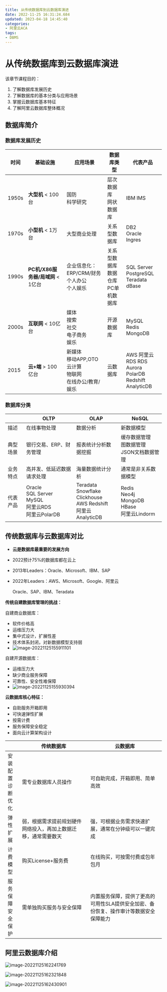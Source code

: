 ```yaml
---
title: 从传统数据库到云数据库演进
date: 2022-11-25 16:31:24.684
updated: 2023-04-18 14:45:40
categories: 
- 阿里云ACA
tags: 
- DBMS
---
```


# 从传统数据库到云数据库演进

该章节课程目的：

1. 了解数据库发展历史
2. 了解数据库的基本分类与应用场景
3. 掌握云数据库基本特征
4. 了解阿里云数据库整体概况



## 数据库简介

### 数据库发展历史

| 时间  | 基础设施                          | 应用场景                                                     | 数据库类型                                   | 代表产品                                                     |
| ----- | --------------------------------- | ------------------------------------------------------------ | -------------------------------------------- | ------------------------------------------------------------ |
| 1950s | **大型机** < 100台                | 国防<br />科学研究                                           | 层次数据库<br />网状数据库                   | IBM IMS                                                      |
| 1970s | **小型机** < 1万台                | 大型商业处理                                                 | 关系型数据库                                 | DB2<br />Oracle<br />Ingres                                  |
| 1990s | **PC机/X86服务器/局域网** < 1亿台 | 企业信息化：ERP/CRM/财务<br />个人办公<br />个人娱乐         | 关系型数据库<br />数据仓库<br />PC单机数据库 | SQL Server<br />PostgreSQL<br />Teradata<br />dBase          |
| 2000s | **互联网** < 10亿台               | 媒体<br />搜索<br />社交<br />电子商务<br />娱乐             | 开源数据库                                   | MySQL<br />Redis<br />MongoDB                                |
| 2015  | **云+端**  > 100亿台              | 新媒体<br />移动APP,OTO<br />云计算<br />物联网<br />在线办公/教育/娱乐 | 云数据库                                     | AWS         阿里云<br />RDS          RDS<br />Aurora    PolarDB<br />Redshift   AnalyticDB |

### 数据库分类

|          | OLTP                                                         | OLAP                                                         | NoSQL                                                       |
| -------- | ------------------------------------------------------------ | ------------------------------------------------------------ | ----------------------------------------------------------- |
| 描述     | 在线事物处理                                                 | 数据分析                                                     | 新数据模型                                                  |
| 典型场景 | 银行交易、ERP、财务管理                                      | 报表统计分析数据挖掘                                         | 缓存数据管理<br />图数据管理<br />JSON文档数据管理          |
| 业务特点 | 高并发、低延迟数据请求处理                                   | 海量数据统计分析                                             | 通常是非关系数据模型                                        |
| 代表产品 | Oracle<br />SQL Server<br />MySQL<br />阿里云RDS<br />阿里云PolarDB | Teradata<br />Snowflake<br />Clickhouse<br />AWS Redshift<br />阿里云AnalyticDB | Redis<br />Neo4j<br />MongoDB<br />HBase<br />阿里云Lindorm |



## 传统数据库与云数据库对比

* **云是数据库最重要的发展方向**

* 2022预计75%的数据库都在云上

* 2013年Leaders：Oracle、Microsoft、IBM、SAP

* 2022年Leaders：AWS、Microsoft、Google、阿里云

  Oracle、SAP、IBM、Teradata

  

**传统自建数据库管理的挑战：**

自建商业数据库：

* 软件价格高
* 运维压力大
* 集中式设计，扩展性差
* 技术体系封闭，对新数据模型支持弱
* ![image-20221125155911101](https://wrxinyue.oss-cn-hongkong.aliyuncs.com/img/image-20221125155911101.png)

自建开源数据库：

* 运维压力大
* 缺少商业服务保障
* 可靠性、安全性难保障
* ![image-20221125155930394](https://wrxinyue.oss-cn-hongkong.aliyuncs.com/img/image-20221125155930394.png)



**云数据库核心特征：**

* 自助服务开箱即用
* 可快速弹性扩展
* 按需计费
* 服务保障安全稳定
* 面向云计算架构设计



|                        | 传统数据库                                                   | 云数据库                                                     |
| ---------------------- | ------------------------------------------------------------ | ------------------------------------------------------------ |
| 安装配置<br />诊断优化 | 需专业数据库人员操作                                         | 可自助完成，开箱即用、简单高效                               |
| 弹性扩展               | 弱，根据需求提前规划硬件网络投入，再加上数据迁移，通常需要数天 | 强，可根据业务需求快速扩展，通常在分钟级可以一键完成         |
| 计费模型               | 购买License+服务费                                           | 在线购买，可按需付费或包年包月                               |
| 服务保障<br />安全保护 | 需单独购买服务与安全保障                                     | 内置服务保障，提供了更高的可用性SLA提供安全加密、备份恢复、操作审计等数据安全保障能力 |



## 阿里云数据库介绍

![image-20221125162241769](https://wrxinyue.oss-cn-hongkong.aliyuncs.com/img/image-20221125162241769.png)

![image-20221125162321848](https://wrxinyue.oss-cn-hongkong.aliyuncs.com/img/image-20221125162321848.png)

![image-20221125162430901](https://wrxinyue.oss-cn-hongkong.aliyuncs.com/img/image-20221125162430901.png)